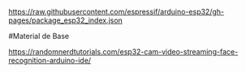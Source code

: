 https://raw.githubusercontent.com/espressif/arduino-esp32/gh-pages/package_esp32_index.json

#Material de Base

https://randomnerdtutorials.com/esp32-cam-video-streaming-face-recognition-arduino-ide/
